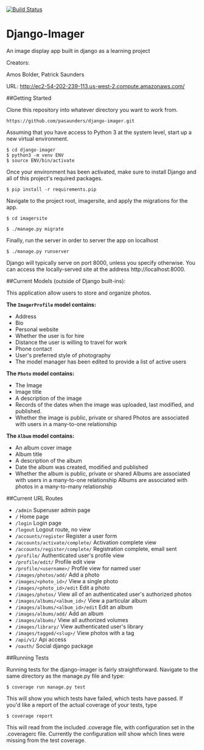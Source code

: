 [![Build Status](https://travis-ci.org/pasaunders/django-imager.svg?branch=deployment)](https://travis-ci.org/pasaunders/django-imager)
# Django-Imager
An image display app built in django as a learning project

Creators:

Amos Bolder, Patrick Saunders

URL: http://ec2-54-202-239-113.us-west-2.compute.amazonaws.com/


##Getting Started

Clone this repository into whatever directory you want to work from.
```
https://github.com/pasaunders/django-imager.git
```
Assuming that you have access to Python 3 at the system level, start up a new virtual environment.
```
$ cd django-imager
$ python3 -m venv ENV
$ source ENV/bin/activate
```
Once your environment has been activated, make sure to install Django and all of this project's required packages.
```
$ pip install -r requirements.pip
```
Navigate to the project root, imagersite, and apply the migrations for the app.
```
$ cd imagersite

$ ./manage.py migrate
```
Finally, run the server in order to server the app on localhost
```
$ ./manage.py runserver
```
Django will typically serve on port 8000, unless you specify otherwise. You can access the locally-served site at the address http://localhost:8000.


##Current Models (outside of Django built-ins):

This application allow users to store and organize photos.

**The `ImagerProfile` model contains:**

- Address
- Bio
- Personal website
- Whether the user is for hire
- Distance the user is willing to travel for work
- Phone contact
- User's preferred style of photography
- The model manager has been edited to provide a list of active users

**The `Photo` model contains:**

- The Image
- Image title
- A description of the image
- Records of the dates when the image was uploaded, last modified, and published.
- Whether the image is public, private or shared
Photos are associated with users in a many-to-one relationship

**The `Album` model contains:**

- An album cover image
- Album title
- A description of the album
- Date the album was created, modified and published
- Whether the album is public, private or shared
Albums are associated with users in a many-to-one relationship
Albums are associated with photos in a many-to-many relationship

##Current URL Routes

- `/admin` Superuser admin page
- `/` Home page
- `/login` Login page
- `/logout` Logout route, no view
- `/accounts/register` Register a user form
- `/accounts/activate/complete/` Activation complete view
- `/accounts/register/complete/` Registration complete, email sent
- `/profile/` Authenticated user's profile view
- `/profile/edit/` Profile edit view
- `/profile/<username>/` Profile view for named user
- `/images/photos/add/` Add a photo
- `/images/<photo_id>/` View a single photo
- `/images/<photo_id>/edit` Edit a photo
- `/images/photos/` View all of an authenticated user's authorized photos
- `/images/albums/<album_id>/` View a particular album
- `/images/albums/<album_id>/edit` Edit an album
- `/images/albums/add/` Add an album
- `/images/albums/` View all authorized volumes
- `/images/library/` View authenticated user's library
- `/images/tagged/<slug>/` View photos with a tag
- `/api/v1/` Api access
- `/oauth/` Social django package


##Running Tests

Running tests for the django-imager is fairly straightforward. Navigate to the same directory as the manage.py file and type:
```
$ coverage run manage.py test
```
This will show you which tests have failed, which tests have passed. If you'd like a report of the actual coverage of your tests, type
```
$ coverage report
```
This will read from the included .coverage file, with configuration set in the .coveragerc file. Currently the configuration will show which lines were missing from the test coverage.

